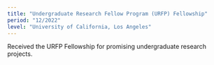 ```yaml
---
title: "Undergraduate Research Fellow Program (URFP) Fellowship"
period: "12/2022"
level: "University of California, Los Angeles"
---
```

Received the URFP Fellowship for promising undergraduate research projects.
